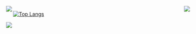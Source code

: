 <img align="left" src="https://github-readme-stats.vercel.app/api?username=tomrlh&theme=dark&show_icons=true" />

<img align="right" src="https://github-readme-stats.vercel.app/api/top-langs/?username=tomrlh&layout=compact&theme=dark&show_icons=true" />




[![Top Langs](https://github-readme-stats.vercel.app/api/top-langs/?username=tomrlh&layout=compact&theme=dark&show_icons=true)](https://github.com/tomrlh/github-readme-stats)

![](https://img.shields.io/badge/<WORD_ON_LEFT>-<WORD_ON_RIGHT>-informational?style=flat&logo=<LOGO_NAME>&logoColor=white&color=2bbc8a)
